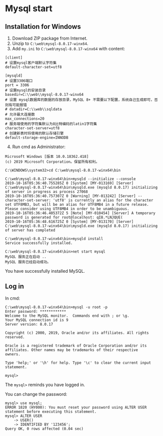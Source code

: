 # Mysql start

## Installation for Windows

1. Download ZIP package from Internet.
2. Unzip to `C:\web\mysql-8.0.17-winx64`.
3. Add `my.ini` to `C:\web\mysql-8.0.17-winx64` with content:
```
[client]
# 设置mysql客户端默认字符集
default-character-set=utf8
 
[mysqld]
# 设置3306端口
port = 3306
# 设置mysql的安装目录
basedir=C:\\web\\mysql-8.0.17-winx64
# 设置 mysql数据库的数据的存放目录，MySQL 8+ 不需要以下配置，系统自己生成即可，否则有可能报错
# datadir=C:\\web\\sqldata
# 允许最大连接数
max_connections=20
# 服务端使用的字符集默认为8比特编码的latin1字符集
character-set-server=utf8
# 创建新表时将使用的默认存储引擎
default-storage-engine=INNODB
```
4. Run cmd as Administrator:
```
Microsoft Windows [版本 10.0.18362.418]
(c) 2019 Microsoft Corporation。保留所有权利。

C:\WINDOWS\system32>cd C:\web\mysql-8.0.17-winx64\bin

C:\web\mysql-8.0.17-winx64\bin>mysqld --initialize --console
2019-10-16T05:36:40.755285Z 0 [System] [MY-013169] [Server] C:\web\mysql-8.0.17-winx64\bin\mysqld.exe (mysqld 8.0.17) initializing of server in progress as process 27068
2019-10-16T05:36:40.757307Z 0 [Warning] [MY-013242] [Server] --character-set-server: 'utf8' is currently an alias for the character set UTF8MB3, but will be an alias for UTF8MB4 in a future release. Please consider using UTF8MB4 in order to be unambiguous.
2019-10-16T05:36:46.405372Z 5 [Note] [MY-010454] [Server] A temporary password is generated for root@localhost: qI8.*LNJQUE(
2019-10-16T05:36:48.616725Z 0 [System] [MY-013170] [Server] C:\web\mysql-8.0.17-winx64\bin\mysqld.exe (mysqld 8.0.17) initializing of server has completed

C:\web\mysql-8.0.17-winx64\bin>mysqld install
Service successfully installed.

C:\web\mysql-8.0.17-winx64\bin>net start mysql
MySQL 服务正在启动 ..
MySQL 服务已经启动成功。
```
You have successfully installed MySQL.

## Log in

In cmd:
```
C:\web\mysql-8.0.17-winx64\bin>mysql -u root -p
Enter password: ************
Welcome to the MySQL monitor.  Commands end with ; or \g.
Your MySQL connection id is 9
Server version: 8.0.17

Copyright (c) 2000, 2019, Oracle and/or its affiliates. All rights reserved.

Oracle is a registered trademark of Oracle Corporation and/or its
affiliates. Other names may be trademarks of their respective
owners.

Type 'help;' or '\h' for help. Type '\c' to clear the current input statement.

mysql>
```

The `mysql>` reminds you have logged in.

You can change the password:
```
mysql> use mysql;
ERROR 1820 (HY000): You must reset your password using ALTER USER statement before executing this statement.
mysql> ALTER USER
    -> USER()
    -> IDENTIFIED BY '123456';
Query OK, 0 rows affected (0.04 sec)
```



